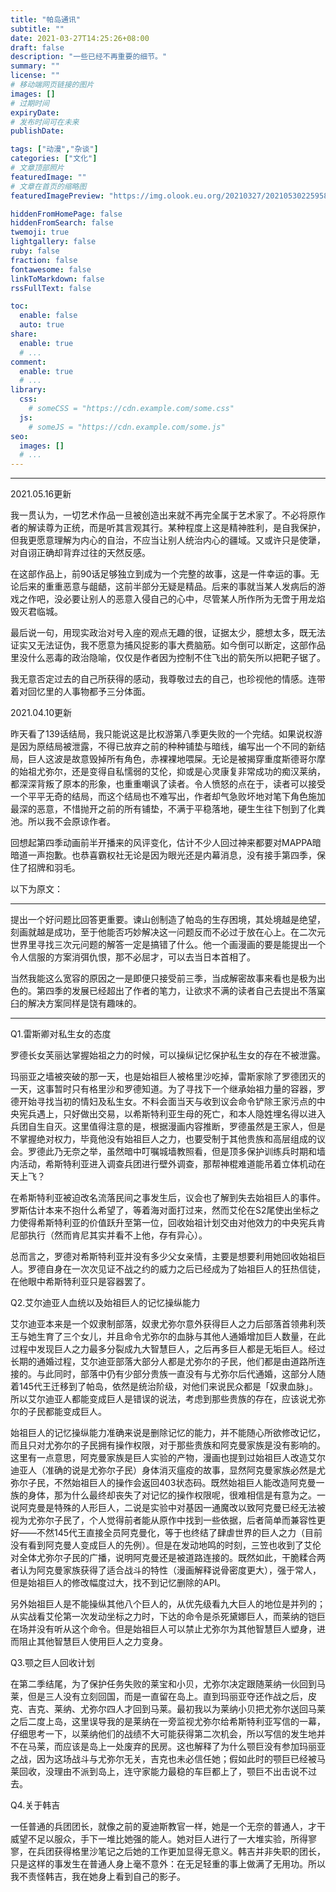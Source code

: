 ```yaml
---
title: "帕岛通讯"
subtitle: ""
date: 2021-03-27T14:25:26+08:00
draft: false
description: "一些已经不再重要的细节。"
summary: ""
license: ""
# 移动端网页链接的图片
images: []
# 过期时间
expiryDate: 
# 发布时间可在未来
publishDate: 

tags: ["动漫","杂谈"]
categories: ["文化"]
# 文章顶部照片
featuredImage: ""
# 文章在首页的缩略图
featuredImagePreview: "https://img.olook.eu.org/20210327/20210530225958.jpg"

hiddenFromHomePage: false
hiddenFromSearch: false
twemoji: true
lightgallery: false
ruby: false
fraction: false
fontawesome: false
linkToMarkdown: false
rssFullText: false

toc:
  enable: false
  auto: true
share:
  enable: true
  # ...
comment:
  enable: true
  # ...
library:
  css:
    # someCSS = "https://cdn.example.com/some.css"
  js:
    # someJS = "https://cdn.example.com/some.js"
seo:
  images: []
  # ...
---
```


<!--more-->
---

2021.05.16更新

我一贯认为，一切艺术作品一旦被创造出来就不再完全属于艺术家了。不必将原作者的解读尊为正统，而是听其言观其行。某种程度上这是精神胜利，是自我保护，但我更愿意理解为内心的自治，不应当让别人统治内心的疆域。又或许只是使犟，对自诩正确却背弃过往的天然反感。

在这部作品上，前90话足够独立到成为一个完整的故事，这是一件幸运的事。无论后来的重重恶意与龃龉，这前半部分无疑是精品。后来的事就当某人发病后的游戏之作吧，没必要让别人的恶意入侵自己的心中，尽管某人所作所为无啻于用龙焰毁灭君临城。

最后说一句，用现实政治对号入座的观点无趣的很，证据太少，臆想太多，既无法证实又无法证伪，我不愿意为捕风捉影的事大费脑筋。如今倒可以断定，这部作品里没什么恶毒的政治隐喻，仅仅是作者因为控制不住飞出的箭矢所以把靶子锯了。

我无意否定过去的自己所获得的感动，我尊敬过去的自己，也珍视他的情感。连带着对回忆里的人事物都予三分体面。

2021.04.10更新

昨天看了139话结局，我只能说这是比权游第八季更失败的一个完结。如果说权游是因为原结局被泄露，不得已放弃之前的种种铺垫与暗线，编写出一个不同的新结局，巨人这波是故意毁掉所有角色，赤裸裸地喂屎。无论是被揭穿重度斯德哥尔摩的始祖尤弥尔，还是变得自私懦弱的艾伦，抑或是心灵康复非常成功的痴汉莱纳，都深深背叛了原本的形象，也重重嘲讽了读者。令人愤怒的点在于，读者可以接受一个平平无奇的结局，而这个结局也不难写出，作者却气急败坏地对笔下角色施加最深的恶意，不惜抛开之前的所有铺垫，不满于平稳落地，硬生生往下刨到了化粪池。所以我不会原谅作者。

回想起第四季动画前半开播来的风评变化，估计不少人回过神来都要对MAPPA暗暗道一声抱歉。也恭喜霸权社无论是因为眼光还是内幕消息，没有接手第四季，保住了招牌和羽毛。

以下为原文：

---

提出一个好问题比回答更重要。谏山创制造了帕岛的生存困境，其处境越是绝望，刻画就越是成功，至于他能否巧妙解决这一问题反而不必过于放在心上。在二次元世界里寻找三次元问题的解答一定是搞错了什么。他一个画漫画的要是能提出一个令人信服的方案消弭仇恨，那不必屈才，可以去当日本首相了。

当然我能这么宽容的原因之一是即便只接受前三季，当成解密故事来看也是极为出色的。第四季的发展已经超出了作者的笔力，让欲求不满的读者自己去提出不落窠臼的解决方案同样是饶有趣味的。

---

Q1.雷斯卿对私生女的态度

罗德长女芙丽达掌握始祖之力的时候，可以操纵记忆保护私生女的存在不被泄露。

玛丽亚之墙被突破的那一天，也是始祖巨人被格里沙吃掉，雷斯家除了罗德团灭的一天，这事暂时只有格里沙和罗德知道。为了寻找下一个继承始祖力量的容器，罗德开始寻找当初的情妇及私生女。不料会面当天与收到议会命令铲除王家污点的中央宪兵遇上，只好做出交易，以希斯特利亚生母的死亡，和本人隐姓埋名得以进入兵团自生自灭。这里值得注意的是，根据漫画内容推断，罗德虽然是王家人，但是不掌握绝对权力，毕竟他没有始祖巨人之力，也要受制于其他贵族和高层组成的议会。罗德此乃无奈之举，虽然暗中叮嘱城墙教照看，但是顶多保护训练兵时期和墙内活动，希斯特利亚进入调查兵团进行壁外调查，那帮神棍难道能吊着立体机动在天上飞？

在希斯特利亚被迫改名流落民间之事发生后，议会也了解到失去始祖巨人的事件。罗斯估计本来不抱什么希望了，等着海对面打过来，然而艾伦在S2尾使出坐标之力使得希斯特利亚的价值跃升至第一位，回收始祖计划交由对他效力的中央宪兵肯尼部执行（然而肯尼其实并看不上他，存有异心）。

总而言之，罗德对希斯特利亚并没有多少父女亲情，主要是想要利用她回收始祖巨人。罗德自身在一次次见证不战之约的威力之后已经成为了始祖巨人的狂热信徒，在他眼中希斯特利亚只是容器罢了。

Q2.艾尔迪亚人血统以及始祖巨人的记忆操纵能力

艾尔迪亚本来是一个奴隶制部落，奴隶尤弥尔意外获得巨人之力后部落首领弗利茨王与她生育了三个女儿，并且命令尤弥尔的血脉与其他人通婚增加巨人数量，在此过程中发现巨人之力最多分裂成九大智慧巨人，之后再多巨人都是无垢巨人。经过长期的通婚过程，艾尔迪亚部落大部分人都是尤弥尔的子民，他们都是由道路所连接的。与此同时，部落中仍有少部分贵族一直没有与尤弥尔后代通婚，这部分人随着145代王迁移到了帕岛，依然是统治阶级，对他们来说民众都是「奴隶血脉」。所以艾尔迪亚人都能变成巨人是错误的说法，考虑到那些贵族的存在，应该说尤弥尔的子民都能变成巨人。

始祖巨人的记忆操纵能力准确来说是删除记忆的能力，并不能随心所欲修改记忆，而且只对尤弥尔的子民拥有操作权限，对于那些贵族和阿克曼家族是没有影响的。这里有一点意思，阿克曼家族是巨人实验的产物，漫画也提到过始祖巨人改造艾尔迪亚人（准确的说是尤弥尔子民）身体消灭瘟疫的故事，显然阿克曼家族必然是尤弥尔子民，不然始祖巨人的操作会返回403状态码。既然始祖巨人能改造阿克曼一族的身体，那为什么最终却丧失了对记忆的操作权限呢，很难相信是有意为之。一说阿克曼是特殊的人形巨人，二说是实验中对基因一通魔改以致阿克曼已经无法被视为尤弥尔子民了，个人觉得前者能从原作中找到一些依据，后者简单而兼容性更好——不然145代王直接全员阿克曼化，等于也终结了肆虐世界的巨人之力（目前没有看到阿克曼人变成巨人的先例）。但是在发动地鸣的时刻，三笠也收到了艾伦对全体尤弥尔子民的广播，说明阿克曼还是被道路连接的。既然如此，干脆糅合两者认为阿克曼家族获得了适合战斗的特性（漫画解释说骨密度更大），强于常人，但是始祖巨人的修改幅度过大，找不到记忆删除的API。

另外始祖巨人是不能操纵其他八个巨人的，从优先级看九大巨人的地位是并列的；从实战看艾伦第一次发动坐标之力时，下达的命令是杀死黛娜巨人，而莱纳的铠巨在场并没有听从这个命令。但是始祖巨人可以禁止尤弥尔为其他智慧巨人塑身，进而阻止其他智慧巨人使用巨人之力变身。

Q3.颚之巨人回收计划

在第二季结尾，为了保护任务失败的莱宝和小贝，尤弥尔决定跟随莱纳一伙回到马莱，但是三人没有立刻回国，而是一直留在岛上。直到玛丽亚夺还作战之后，皮克、吉克、莱纳、尤弥尔四人才回到马莱。最初我以为莱纳小贝把尤弥尔送回马莱之后二度上岛，这里误导我的是莱纳在一旁监视尤弥尔给希斯特利亚写信的一幕，仔细思考一下，以莱纳他们的战绩不大可能获得第二次机会，所以写信的发生地并不在马莱，而应该是岛上一处废弃的民房。这也解释了为什么颚巨没有参加玛丽亚之战，因为这场战斗与尤弥尔无关，吉克也未必信任她；假如此时的颚巨已经被马莱回收，没理由不派到岛上，连守家能力最稳的车巨都上了，颚巨不出击说不过去。

Q4.关于韩吉

一任普通的兵团团长，就像之前的夏迪斯教官一样，她是一个无奈的普通人，才干威望不足以服众，手下一堆比她强的能人。她对巨人进行了一大堆实验，所得寥寥，在兵团获得格里沙笔记之后她的工作更加显得无意义。韩吉并非失职的团长，只是这样的事发生在普通人身上毫不意外：在无足轻重的事上做满了无用功。所以我不责怪韩吉，我在她身上看到自己的影子。

